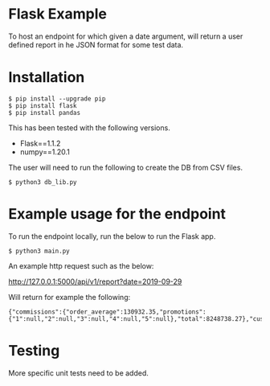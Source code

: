 Flask Example 
==================================

To host an endpoint for which given a date argument, will return a user defined report in he JSON format for some test data. 

Installation
============

```console
$ pip install --upgrade pip 
$ pip install flask 
$ pip install pandas 
```
This has been tested with the following versions.

* Flask==1.1.2
* numpy==1.20.1

The user will need to run the following to create the DB from CSV files.
```console
$ python3 db_lib.py
```

Example usage for the endpoint 
===============================

To run the endpoint locally, run the below to run the Flask app. 
```console
$ python3 main.py
```
An example http request such as the below:
 
 http://127.0.0.1:5000/api/v1/report?date=2019-09-29

Will return for example the following: 
```console
{"commissions":{"order_average":130932.35,"promotions":{"1":null,"2":null,"3":null,"4":null,"5":null},"total":8248738.27},"customers":5,"discount_rate_avg":0.18,"items":1544,"order_total_avg":13202472.69,"total_discount_amount":12999485.95}
```
Testing
===============================

More specific unit tests need to be added. 